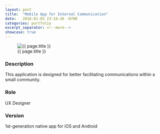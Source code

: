 ```yaml
---
layout: post
title:  "Mobile App for Internal Communication"
date:   2016-01-03 23:16:36 -0700
categories: portfolio
excerpt_separator: <!--more-->
showcase: true
---
```


<!--more-->

<figure>
  <img src="{{ site.url }}/assets/posts/{{ page.date | date: "%Y-%m-%d" }}-{{ page.title | slugify }}/mobile-app-im.jpg" alt="{{ page.title }}">
  <figcaption>{{ page.title }}</figcaption>
</figure>

### Description

This application is designed for better facilitating communications within a small community.

### Role

UX Designer

### Version

1st-generation native app for iOS and Android
